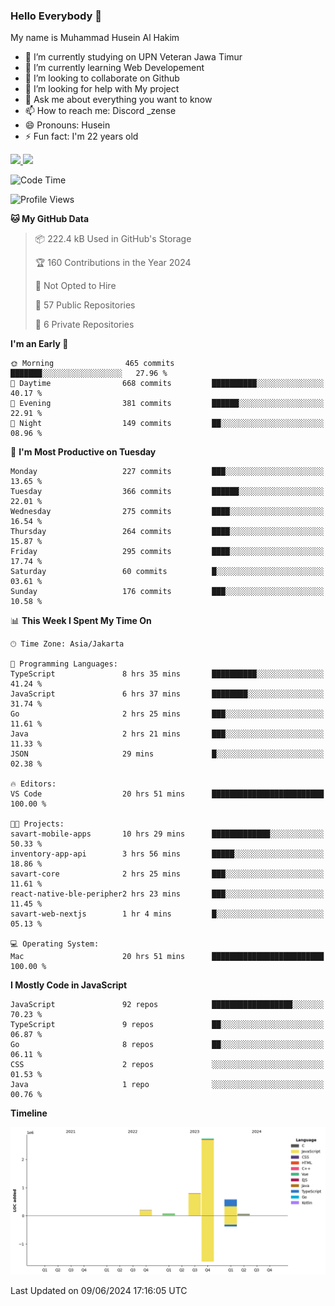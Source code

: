 ### Hello Everybody 👋

My name is Muhammad Husein Al Hakim

- 🔭 I’m currently studying on UPN Veteran Jawa Timur
- 🌱 I’m currently learning Web Developement
- 👯 I’m looking to collaborate on Github
- 🤔 I’m looking for help with My project
- 💬 Ask me about everything you want to know
- 📫 How to reach me: Discord _zense
- 😄 Pronouns: Husein
- ⚡ Fun fact: I'm 22 years old

<p align="left">
<a href="https://github.com/huseinhq">
  <img height="180em" src="https://github-readme-stats-eight-theta.vercel.app/api?username=huseinhq&show_icons=true&theme=algolia&include_all_commits=true&count_private=true"/>
  <img height="180em" src="https://github-readme-stats-eight-theta.vercel.app/api/top-langs/?username=huseinhq&layout=compact&langs_count=8&theme=algolia"/>
</a>
</p>

<!--START_SECTION:waka-->
![Code Time](http://img.shields.io/badge/Code%20Time-995%20hrs%2053%20mins-blue)

![Profile Views](http://img.shields.io/badge/Profile%20Views-28-blue)

**🐱 My GitHub Data** 

> 📦 222.4 kB Used in GitHub's Storage 
 > 
> 🏆 160 Contributions in the Year 2024
 > 
> 🚫 Not Opted to Hire
 > 
> 📜 57 Public Repositories 
 > 
> 🔑 6 Private Repositories 
 > 
**I'm an Early 🐤** 

```text
🌞 Morning                465 commits         ███████░░░░░░░░░░░░░░░░░░   27.96 % 
🌆 Daytime                668 commits         ██████████░░░░░░░░░░░░░░░   40.17 % 
🌃 Evening                381 commits         ██████░░░░░░░░░░░░░░░░░░░   22.91 % 
🌙 Night                  149 commits         ██░░░░░░░░░░░░░░░░░░░░░░░   08.96 % 
```
📅 **I'm Most Productive on Tuesday** 

```text
Monday                   227 commits         ███░░░░░░░░░░░░░░░░░░░░░░   13.65 % 
Tuesday                  366 commits         ██████░░░░░░░░░░░░░░░░░░░   22.01 % 
Wednesday                275 commits         ████░░░░░░░░░░░░░░░░░░░░░   16.54 % 
Thursday                 264 commits         ████░░░░░░░░░░░░░░░░░░░░░   15.87 % 
Friday                   295 commits         ████░░░░░░░░░░░░░░░░░░░░░   17.74 % 
Saturday                 60 commits          █░░░░░░░░░░░░░░░░░░░░░░░░   03.61 % 
Sunday                   176 commits         ███░░░░░░░░░░░░░░░░░░░░░░   10.58 % 
```


📊 **This Week I Spent My Time On** 

```text
🕑︎ Time Zone: Asia/Jakarta

💬 Programming Languages: 
TypeScript               8 hrs 35 mins       ██████████░░░░░░░░░░░░░░░   41.24 % 
JavaScript               6 hrs 37 mins       ████████░░░░░░░░░░░░░░░░░   31.74 % 
Go                       2 hrs 25 mins       ███░░░░░░░░░░░░░░░░░░░░░░   11.61 % 
Java                     2 hrs 21 mins       ███░░░░░░░░░░░░░░░░░░░░░░   11.33 % 
JSON                     29 mins             █░░░░░░░░░░░░░░░░░░░░░░░░   02.38 % 

🔥 Editors: 
VS Code                  20 hrs 51 mins      █████████████████████████   100.00 % 

🐱‍💻 Projects: 
savart-mobile-apps       10 hrs 29 mins      █████████████░░░░░░░░░░░░   50.33 % 
inventory-app-api        3 hrs 56 mins       █████░░░░░░░░░░░░░░░░░░░░   18.86 % 
savart-core              2 hrs 25 mins       ███░░░░░░░░░░░░░░░░░░░░░░   11.61 % 
react-native-ble-peripher2 hrs 23 mins       ███░░░░░░░░░░░░░░░░░░░░░░   11.45 % 
savart-web-nextjs        1 hr 4 mins         █░░░░░░░░░░░░░░░░░░░░░░░░   05.13 % 

💻 Operating System: 
Mac                      20 hrs 51 mins      █████████████████████████   100.00 % 
```

**I Mostly Code in JavaScript** 

```text
JavaScript               92 repos            ██████████████████░░░░░░░   70.23 % 
TypeScript               9 repos             ██░░░░░░░░░░░░░░░░░░░░░░░   06.87 % 
Go                       8 repos             ██░░░░░░░░░░░░░░░░░░░░░░░   06.11 % 
CSS                      2 repos             ░░░░░░░░░░░░░░░░░░░░░░░░░   01.53 % 
Java                     1 repo              ░░░░░░░░░░░░░░░░░░░░░░░░░   00.76 % 
```



**Timeline**

![Lines of Code chart](https://raw.githubusercontent.com/HuseinHQ/HuseinHQ/main/assets/bar_graph.png)


 Last Updated on 09/06/2024 17:16:05 UTC
<!--END_SECTION:waka-->
